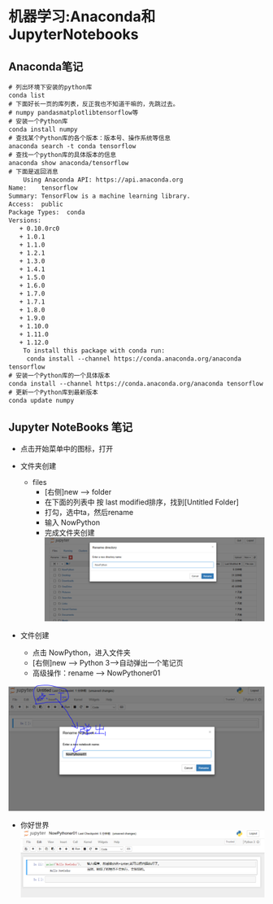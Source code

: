 # 机器学习:Anaconda和JupyterNotebooks
## Anaconda笔记
```
# 列出环境下安装的python库
conda list
# 下面好长一页的库列表，反正我也不知道干嘛的，先跳过去。
# numpy pandasmatplotlibtensorflow等
# 安装一个Python库
conda install numpy 
# 查找某个Python库的各个版本：版本号、操作系统等信息
anaconda search -t conda tensorflow
# 查找一个python库的具体版本的信息
anaconda show anaconda/tensorflow
# 下面是返回消息
    Using Anaconda API: https://api.anaconda.org
Name:    tensorflow
Summary: TensorFlow is a machine learning library.
Access:  public
Package Types:  conda
Versions:
   + 0.10.0rc0
   + 1.0.1
   + 1.1.0
   + 1.2.1
   + 1.3.0
   + 1.4.1
   + 1.5.0
   + 1.6.0
   + 1.7.0
   + 1.7.1
   + 1.8.0
   + 1.9.0
   + 1.10.0
   + 1.11.0
   + 1.12.0
    To install this package with conda run:
     conda install --channel https://conda.anaconda.org/anaconda tensorflow
# 安装一个Python库的一个具体版本 
conda install --channel https://conda.anaconda.org/anaconda tensorflow
# 更新一个Python库到最新版本
conda update numpy
```

## Jupyter NoteBooks 笔记

*   点击开始菜单中的图标，打开
*   文件夹创建

    *   files
        *   [右侧]new --> folder
        *   在下面的列表中 按 last modified排序，找到[Untitled Folder]
        *   打勾，选中ta，然后rename
        *   输入 NowPython
        *   完成文件夹创建
            ![图片说明](../images/0101.png "图片标题")
*   文件创建

    *   点击 NowPython，进入文件夹
    *   [右侧]new --> Python 3-->自动弹出一个笔记页
    *   高级操作：rename --> NowPythoner01

![图片说明](../images/0102.png "图片标题")

*   你好世界
    ![图片说明](../images/0103.png "图片标题")
